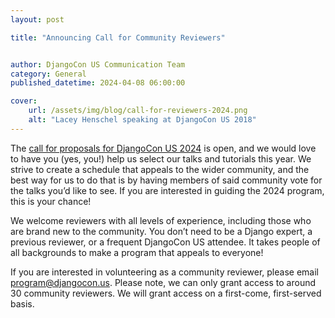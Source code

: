 ```yaml
---
layout: post

title: "Announcing Call for Community Reviewers"


author: DjangoCon US Communication Team
category: General
published_datetime: 2024-04-08 06:00:00

cover:
    url: /assets/img/blog/call-for-reviewers-2024.png
    alt: "Lacey Henschel speaking at DjangoCon US 2018"
---
```


The [call for proposals for DjangoCon US 2024](/speaking/)
is open, and we would love to have you (yes, you!) help us select our talks and tutorials
this year. We strive to create a schedule that appeals to the wider community, and the best
way for us to do that is by having members of said community vote for the talks you’d like
to see. If you are interested in guiding the 2024 program, this is your chance!

We welcome reviewers with all levels of experience, including those who are brand
new to the community. You don’t need to be a Django expert, a previous reviewer,
or a frequent DjangoCon US attendee. It takes people of all backgrounds to make
a program that appeals to everyone!

If you are interested in volunteering as a community reviewer, please email
[program@djangocon.us](mailto:program@djangocon.us). Please note, we can 
only grant access to around 30 community reviewers. We will grant access
on a first-come, first-served basis.
